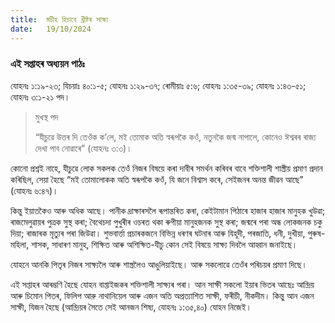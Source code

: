 ```yaml
---
title:  মচীহ হিচাবে খ্ৰীষ্টৰ সাক্ষ্য
date:   19/10/2024
---
```


### এই সপ্তাহৰ অধ্যয়ন পাঠঃ
যোহনঃ ১:১৯-২৩; যিচয়াঃ ৪০:১-৫; যোহনঃ ১:২৯-৩৭; ৰোমীয়াঃ ৫:৬; যোহনঃ ১:৩৫-৩৯; যোহনঃ ১:৪৩-৫১; যোহনঃ ৩:১-২১ পদ।

> <p>মুখস্থ পদ</p>
> “যীচুৱে উত্তৰ দি তেওঁক ক’লে, মই তোমাক অতি স্বৰূপকৈ কওঁ, নতুনকৈ জন্ম নাপালে, কোনেও ঈশ্বৰৰ ৰাজ্য দেখা পাব নোৱাৰে” (যোহনঃ ৩:৩)।

কোনো প্ৰশ্নই নাহে, যীচুৱে লোক সকলক তেওঁ নিজৰ বিষয়ে কৰা দাবীৰ সমৰ্থন কৰিবৰ বাবে শক্তিশালী শাস্ত্ৰীয় প্ৰমাণ প্ৰদান কৰিছিল, সেয়া হৈছে “মই তোমালোকক অতি স্বৰূপকৈ কওঁ, যি জনে বিশ্বাস কৰে, সেইজনৰ অনন্ত জীৱন আছে” (যোহনঃ ৬:৪৭)।

কিন্তু ইয়াতকৈও আৰু অধিক আছে। পানীক দ্ৰাক্ষাৰসলৈ ৰূপান্তৰিত কৰা, কেইটামান পিঠাৰে হাজাৰ হাজাৰ মানুহক খুউৱা; ৰাজমেলুৱায়ৰ পুত্ৰক সুস্থ কৰা; বৈথেচদা পুখুৰীৰ ওচৰত থকা ৰুগীয়া মানুহজনক সুস্থ কৰা; জন্মৰে পৰা অন্ধ লোকজনক চকু দিয়া; ৰাজাৰক মৃত্যুৰ পৰা জিউৱা। শুভবাৰ্ত্তা প্ৰচাৰকজনে বিভিন্ন ধৰণৰ ঘটনাৰ আৰু যিহূদী, পৰজাতি, ধনী, দুখীয়া, পুৰুষ-মহিলা, শাসক, সাধাৰণ মানুহ, শিক্ষিত আৰু অশিক্ষিত-যীচু কোন সেই বিষয়ে সাক্ষ্য দিবলৈ আহ্বান জনাইছে।

যোহনে আনকি পিতৃৰ নিজৰ সাক্ষ্যলৈ আৰু শাস্ত্ৰলৈও আঙুলিয়াইছে। আৰু সকলোৱে তেওঁৰ পৰিচয়ৰ প্ৰমাণ দিছে।

এই সপ্তাহৰ আৰম্ভণি হৈছে যোহন বাপ্তাইজকৰ শক্তিশালী সাক্ষ্যৰ পৰা। আন সাক্ষী সকলো ইয়াৰ ভিতৰ আছেঃ আন্দ্ৰিয় আৰু চিমোন পিতৰ, ফিলিপ আরু নাথানিয়েল আৰু এজন অতি অপ্ৰত্যাশিত সাক্ষী, ফৰীচী, নীকদীম। কিন্তু আন এজন সাক্ষী, যিজন হৈছে (আন্দ্ৰিয়ৰ সৈতে সেই আনজন শিষ্য, যোহনঃ ১:৩৫,৪০) যোহন নিজেই।
